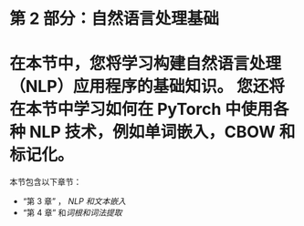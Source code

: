 # 第 2 部分：自然语言处理基础

# 在本节中，您将学习构建**自然语言处理**（**NLP**）应用程序的基础知识。 您还将在本节中学习如何在 PyTorch 中使用各种 NLP 技术，例如单词嵌入，CBOW 和标记化。

本节包含以下章节：

*   “第 3 章” ， *NLP 和文本嵌入*
*   “第 4 章” 和*词根和词法提取*